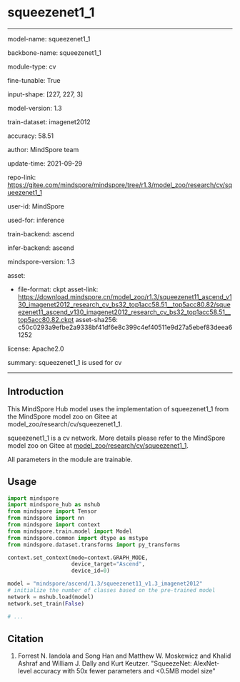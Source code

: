 # squeezenet1_1

---

model-name: squeezenet1_1

backbone-name: squeezenet1_1

module-type: cv

fine-tunable: True

input-shape: [227, 227, 3]

model-version: 1.3

train-dataset: imagenet2012

accuracy: 58.51

author: MindSpore team

update-time: 2021-09-29

repo-link: <https://gitee.com/mindspore/mindspore/tree/r1.3/model_zoo/research/cv/squeezenet1_1>

user-id: MindSpore

used-for: inference

train-backend: ascend

infer-backend: ascend

mindspore-version: 1.3

asset:

-
    file-format: ckpt
    asset-link: <https://download.mindspore.cn/model_zoo/r1.3/squeezenet11_ascend_v130_imagenet2012_research_cv_bs32_top1acc58.51__top5acc80.82/squeezenet11_ascend_v130_imagenet2012_research_cv_bs32_top1acc58.51__top5acc80.82.ckpt>
    asset-sha256: c50c0293a9efbe2a9338bf41df6e8c399c4ef40511e9d27a5ebef83deea61252

license: Apache2.0

summary: squeezenet1_1 is used for cv

---

## Introduction

This MindSpore Hub model uses the implementation of squeezenet1_1 from the MindSpore model zoo on Gitee at model_zoo/research/cv/squeezenet1_1.

squeezenet1_1 is a cv network. More details please refer to the MindSpore model zoo on Gitee at [model_zoo/research/cv/squeezenet1_1](https://gitee.com/mindspore/mindspore/blob/r1.3/model_zoo/research/cv/squeezenet1_1/README.md).

All parameters in the module are trainable.

## Usage

```python
import mindspore
import mindspore_hub as mshub
from mindspore import Tensor
from mindspore import nn
from mindspore import context
from mindspore.train.model import Model
from mindspore.common import dtype as mstype
from mindspore.dataset.transforms import py_transforms

context.set_context(mode=context.GRAPH_MODE,
                    device_target="Ascend",
                    device_id=0)

model = "mindspore/ascend/1.3/squeezenet11_v1.3_imagenet2012"
# initialize the number of classes based on the pre-trained model
network = mshub.load(model)
network.set_train(False)

# ...
```

## Citation

1. Forrest N. Iandola and Song Han and Matthew W. Moskewicz and Khalid Ashraf and William J. Dally and Kurt Keutzer. "SqueezeNet: AlexNet-level accuracy with 50x fewer parameters and <0.5MB model size"
